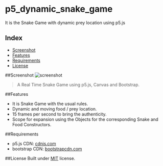 # p5_dynamic_snake_game
It is the Snake Game with dynamic prey location using p5.js 

## Index
  * [Screenshot](#screenshot)
  * [Features](#features)
  * [Requirements](#requirements)
  * [License](#license)

##Screenshot<a name="screenshot"></a>
![screenshot](snake_game.PNG)
> A Real Time Snake Game using p5.js, Canvas and Bootstrap.

##Features<a name="features"></a>
  * It is Snake Game with the usual rules.
  * Dynamic and moving food / prey location.
  * 15 frames per second to bring the authenticity.
  * Scope for expansion using the Objects for the corresponding Snake and Food Constructors.
  
##Requirements<a name="requirements"></a>
* p5.js CDN: [cdnjs.com](https://cdnjs.com/libraries/p5.js/)
* bootstrap CDN: [bootstrapcdn.com](https://www.bootstrapcdn.com/)

##License<a name="license"></a>
Built under [MIT](http://www.opensource.org/licenses/mit-license.php) license.
  

